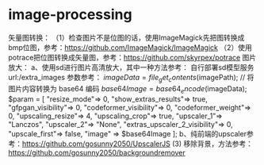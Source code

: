 # image-processing


矢量图转换：
（1）检查图片不是位图的话，使用ImageMagick先把图转换成bmp位图，参考：https://github.com/ImageMagick/ImageMagick
（2）使用potrace把位图转换成矢量图，参考：https://github.com/skyrpex/potrace
图片放大：
 a、使用sd进行图片高清放大，其中一种方法参考：
 自行部署sd模型服务
 url:/extra_images
 参数参考： 
$imageData = file_get_contents($imagePath);
		// 将图片内容转换为 base64 编码
		$base64Image = base64_encode($imageData);
		$param = [
			"resize_mode"=> 0,
			"show_extras_results"=> true,
			"gfpgan_visibility"=> 0,
			"codeformer_visibility"=> 0,
			"codeformer_weight"=> 0,
			"upscaling_resize"=> 4,
			"upscaling_crop"=> true,
			"upscaler_1"=> "Lanczos",
			"upscaler_2"=> "None",
			"extras_upscaler_2_visibility"=> 0,
			"upscale_first"=> false,
			"image" => $base64Image
		];
  b、纯前端的upscaler参考：https://github.com/gosunny2050/UpscalerJS
(3) 移除背景，方法参考： 
    https://github.com/gosunny2050/backgroundremover
